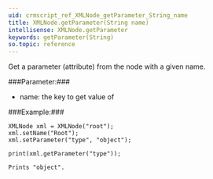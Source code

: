 ```yaml
---
uid: crmscript_ref_XMLNode_getParameter_String_name
title: XMLNode.getParameter(String name)
intellisense: XMLNode.getParameter
keywords: getParameter(String)
so.topic: reference
---
```


Get a parameter (attribute) from the node with a given name.



###Parameter:###


 - name: the key to get value of





###Example:###
    
    XMLNode xml = XMLNode("root");
    xml.setName("Root");
    xml.setParameter("type", "object");
    
    print(xml.getParameter("type"));
    
    Prints "object".


